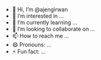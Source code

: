 - 👋 Hi, I’m @ajengirwan
- 👀 I’m interested in ...
- 🌱 I’m currently learning ...
- 💞️ I’m looking to collaborate on ...
- 📫 How to reach me ...
- 😄 Pronouns: ...
- ⚡ Fun fact: ...

<!---
ajengirwan/ajengirwan is a ✨ special ✨ repository because its `README.md` (this file) appears on your GitHub profile.
You can click the Preview link to take a look at your changes.
--->
